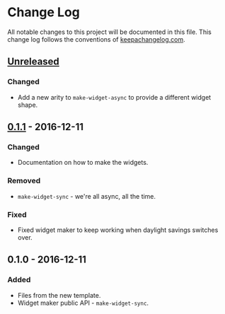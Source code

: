 # Change Log
All notable changes to this project will be documented in this file. This change log follows the conventions of [keepachangelog.com](http://keepachangelog.com/).

## [Unreleased]
### Changed
- Add a new arity to `make-widget-async` to provide a different widget shape.

## [0.1.1] - 2016-12-11
### Changed
- Documentation on how to make the widgets.

### Removed
- `make-widget-sync` - we're all async, all the time.

### Fixed
- Fixed widget maker to keep working when daylight savings switches over.

## 0.1.0 - 2016-12-11
### Added
- Files from the new template.
- Widget maker public API - `make-widget-sync`.

[Unreleased]: https://github.com/your-name/stringcalc/compare/0.1.1...HEAD
[0.1.1]: https://github.com/your-name/stringcalc/compare/0.1.0...0.1.1
